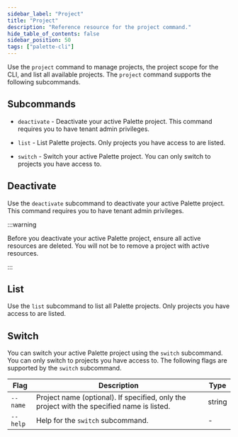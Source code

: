 ```yaml
---
sidebar_label: "Project"
title: "Project"
description: "Reference resource for the project command."
hide_table_of_contents: false
sidebar_position: 50
tags: ["palette-cli"]
---
```


Use the `project` command to manage projects, the project scope for the CLI, and list all available projects. The
`project` command supports the following subcommands.

## Subcommands

- `deactivate` - Deactivate your active Palette project. This command requires you to have tenant admin privileges.

- `list` - List Palette projects. Only projects you have access to are listed.

- `switch` - Switch your active Palette project. You can only switch to projects you have access to.

## Deactivate

Use the `deactivate` subcommand to deactivate your active Palette project. This command requires you to have tenant
admin privileges.

:::warning

Before you deactivate your active Palette project, ensure all active resources are deleted. You will not be to remove a
project with active resources.

:::

## List

Use the `list` subcommand to list all Palette projects. Only projects you have access to are listed.

## Switch

You can switch your active Palette project using the `switch` subcommand. You can only switch to projects you have
access to. The following flags are supported by the `switch` subcommand.

| **Flag** | **Description**                                                                            | **Type** |
| -------- | ------------------------------------------------------------------------------------------ | -------- |
| `--name` | Project name (optional). If specified, only the project with the specified name is listed. | string   |
| `--help` | Help for the `switch` subcommand.                                                          | -        |
